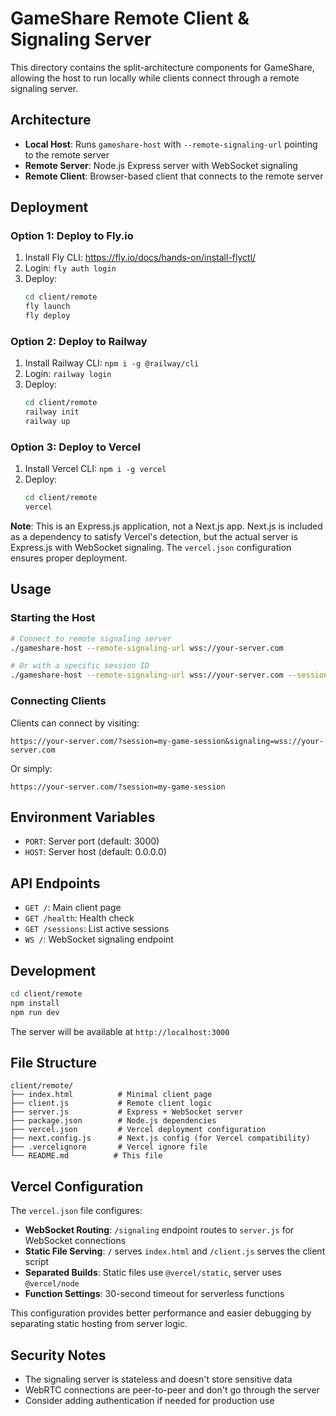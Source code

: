 # GameShare Remote Client & Signaling Server

This directory contains the split-architecture components for GameShare, allowing the host to run locally while clients connect through a remote signaling server.

## Architecture

- **Local Host**: Runs `gameshare-host` with `--remote-signaling-url` pointing to the remote server
- **Remote Server**: Node.js Express server with WebSocket signaling
- **Remote Client**: Browser-based client that connects to the remote server

## Deployment

### Option 1: Deploy to Fly.io

1. Install Fly CLI: https://fly.io/docs/hands-on/install-flyctl/
2. Login: `fly auth login`
3. Deploy:
   ```bash
   cd client/remote
   fly launch
   fly deploy
   ```

### Option 2: Deploy to Railway

1. Install Railway CLI: `npm i -g @railway/cli`
2. Login: `railway login`
3. Deploy:
   ```bash
   cd client/remote
   railway init
   railway up
   ```

### Option 3: Deploy to Vercel

1. Install Vercel CLI: `npm i -g vercel`
2. Deploy:
   ```bash
   cd client/remote
   vercel
   ```

**Note**: This is an Express.js application, not a Next.js app. Next.js is included as a dependency to satisfy Vercel's detection, but the actual server is Express.js with WebSocket signaling. The `vercel.json` configuration ensures proper deployment.

## Usage

### Starting the Host

```bash
# Connect to remote signaling server
./gameshare-host --remote-signaling-url wss://your-server.com

# Or with a specific session ID
./gameshare-host --remote-signaling-url wss://your-server.com --session-id my-game-session
```

### Connecting Clients

Clients can connect by visiting:
```
https://your-server.com/?session=my-game-session&signaling=wss://your-server.com
```

Or simply:
```
https://your-server.com/?session=my-game-session
```

## Environment Variables

- `PORT`: Server port (default: 3000)
- `HOST`: Server host (default: 0.0.0.0)

## API Endpoints

- `GET /`: Main client page
- `GET /health`: Health check
- `GET /sessions`: List active sessions
- `WS /`: WebSocket signaling endpoint

## Development

```bash
cd client/remote
npm install
npm run dev
```

The server will be available at `http://localhost:3000`

## File Structure

```
client/remote/
├── index.html          # Minimal client page
├── client.js           # Remote client logic
├── server.js           # Express + WebSocket server
├── package.json        # Node.js dependencies
├── vercel.json         # Vercel deployment configuration
├── next.config.js      # Next.js config (for Vercel compatibility)
├── .vercelignore       # Vercel ignore file
└── README.md          # This file
```

## Vercel Configuration

The `vercel.json` file configures:
- **WebSocket Routing**: `/signaling` endpoint routes to `server.js` for WebSocket connections
- **Static File Serving**: `/` serves `index.html` and `/client.js` serves the client script
- **Separated Builds**: Static files use `@vercel/static`, server uses `@vercel/node`
- **Function Settings**: 30-second timeout for serverless functions

This configuration provides better performance and easier debugging by separating static hosting from server logic.

## Security Notes

- The signaling server is stateless and doesn't store sensitive data
- WebRTC connections are peer-to-peer and don't go through the server
- Consider adding authentication if needed for production use 
